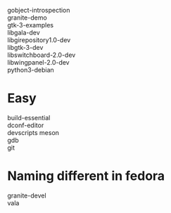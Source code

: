  gobject-introspection  
granite-demo  
gtk-3-examples  
libgala-dev  
libgirepository1.0-dev    
libgtk-3-dev  
libswitchboard-2.0-dev  
libwingpanel-2.0-dev   
python3-debian  

# Easy
build-essential  
dconf-editor  
devscripts
meson  
gdb   
git 
  
# Naming different in fedora  
granite-devel  
vala  
